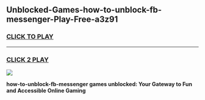 
## Unblocked-Games-how-to-unblock-fb-messenger-Play-Free-a3z91
<h3>
<a href="https://premium76.site?title=how-to-unblock-fb-messenger&ref=18A1">CLICK TO PLAY</a></h3>
<hr>

<h3>
<a href="https://premium76.site?title=how-to-unblock-fb-messenger&ref=18A1">CLICK 2 PLAY</a>
  
</h3>

<a href="https://premium76.site?title=how-to-unblock-fb-messenger&ref=18A1"><img src="https://clearcache.store/games.png"></a>


**how-to-unblock-fb-messenger games unblocked: Your Gateway to Fun and Accessible Online Gaming**
